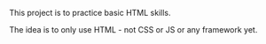 This project is to practice basic HTML skills.

The idea is to only use HTML - not CSS or JS or any framework yet.
